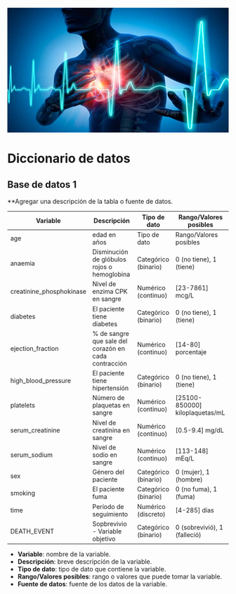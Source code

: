 ![Descripción de la imagen](images/Falla-cardiaca.jpg)

# Diccionario de datos

## Base de datos 1

**Agregar una descripción de la tabla o fuente de datos.

| Variable | Descripción | Tipo de dato | Rango/Valores posibles |
| --- | --- | --- | --- |
| age | edad en años | Tipo de dato | Rango/Valores posibles |
| anaemia | Disminución de glóbulos rojos o hemoglobina | Categórico (binario) | 0 (no tiene), 1 (tiene) |
| creatinine_phosphokinase | Nivel de enzima CPK en sangre | Numérico (continuo) | [23-7861] mcg/L |
| diabetes | El paciente tiene diabetes | Categórico (binario) | 0 (no tiene), 1 (tiene) |
| ejection_fraction | % de sangre que sale del corazón en cada contracción | Numérico (continuo) | [14-80] porcentaje |
| high_blood_pressure |El paciente tiene hipertensión | Categórico (binario) | 0 (no tiene), 1 (tiene) |
| platelets | Número de plaquetas en sangre | Numérico (continuo) | [25100-850000] kiloplaquetas/mL |
| serum_creatinine | Nivel de creatinina en sangre | Numérico (continuo) | [0.5-9.4] mg/dL |
| serum_sodium | Nivel de sodio en sangre | Numérico (continuo) | [113-148] mEq/L |
| sex | Género del paciente | Categórico (binario) | 0 (mujer), 1 (hombre) |
| smoking | El paciente fuma | Categórico (binario) | 0 (no fuma), 1 (fuma) |
| time | Período de seguimiento | Numérico (discreto) |  [4-285] días |
| DEATH_EVENT | Sopbrevivio - Variable objetivo | Categórico (binario) | 0 (sobrevivió), 1 (falleció) |

- **Variable**: nombre de la variable.
- **Descripción**: breve descripción de la variable.
- **Tipo de dato**: tipo de dato que contiene la variable.
- **Rango/Valores posibles**: rango o valores que puede tomar la variable.
- **Fuente de datos**: fuente de los datos de la variable.



